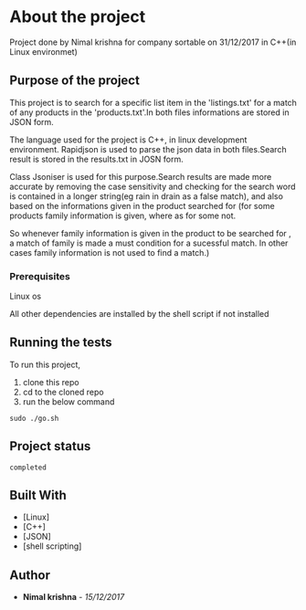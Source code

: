 
# About the project

Project done by Nimal krishna for company sortable on 31/12/2017 in C++(in Linux environmet)

## Purpose of the project

This project is to search for a specific list item in the 'listings.txt' for a  match of any products in the 'products.txt'.In both files informations are stored in JSON form. 

The language used for the project is C++, in linux development environment. Rapidjson is used to parse the json data in both files.Search result is stored in the results.txt in JOSN form.

Class Jsoniser is used for this purpose.Search results are made more accurate by removing the case sensitivity and checking for the search word is contained in a longer string(eg rain in drain as a false match), and also  based on the informations given in the product searched for (for some products family information is given, where as for some not. 

So whenever family  information is given in the product to be searched for , a match of family is made a must condition for a sucessful match. In other cases family information is not used to find a match.)

### Prerequisites

Linux os 

All other dependencies are installed by the shell script if not installed

## Running the tests

To run this project,
1. clone this repo
2. cd to the cloned repo
3. run the below command
```
sudo ./go.sh
```
## Project status

```
completed
```

## Built With

* [Linux]
* [C++]
* [JSON]
* [shell scripting]

## Author

* **Nimal krishna** - *15/12/2017*
